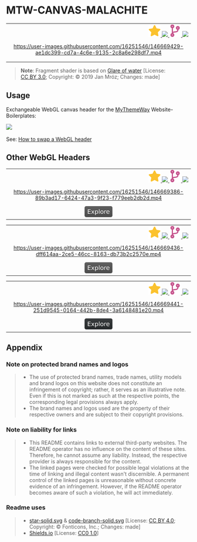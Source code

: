 # MTW-CANVAS-MALACHITE

<table>
<td align="center">
<div align="right"><a href="https://github.com/MyThemeWay/mtw-canvas-malachite" title="Stars & Forks of Malachite Header" target="_blank"> <img src="https://raw.githubusercontent.com/sitdisch/cloud/master/3parties/star-solid.svg"/></img> <img height="17" src="https://img.shields.io/github/stars/MyThemeWay/mtw-canvas-malachite?label="/></img> <img src="https://raw.githubusercontent.com/sitdisch/cloud/master/3parties/code-branch-solid.svg"/></img> <img height="17" src="https://img.shields.io/github/forks/MyThemeWay/mtw-canvas-malachite?label="/></img></a></div>

https://user-images.githubusercontent.com/16251546/146669429-ae1dc399-cd7a-4c6e-9135-2c8a6e298df7.mp4

</td>
</table>

> <b>Note</b>: Fragment shader is based on [Glare of water](https://www.shadertoy.com/view/ttSGz3 "Check it out") [License: [CC&nbsp;BY&nbsp;3.0](https://www.shadertoy.com/view/ttSGz3 "Go there"); Copyright: ©️ 2019 Jan Mróz; Changes: made]

## Usage

Exchangeable WebGL canvas header for the [MyThemeWay](https://github.com/MyThemeWay "Go there") Website-Boilerplates:

<a href="https://github.com/mythemeway" title="Explore this" target="_blank"><img src="https://i.redd.it/txxr1z113ib61.gif" /></a>

See: [How to swap a WebGL header](https://sitdisch.github.io/mythemeway/2020/11/01/dark-particle.html#exchanging_procedure "Go there")

## Other WebGL Headers

<table>
<td align="center" width="500px">
<div align="right"><a href="https://github.com/MyThemeWay/mtw-canvas-disks" title="Stars & Forks of Disks Header" target="_blank"> <img src="https://raw.githubusercontent.com/sitdisch/cloud/master/3parties/star-solid.svg"/></img> <img height="17" src="https://img.shields.io/github/stars/MyThemeWay/mtw-canvas-disks?label="/></img> <img src="https://raw.githubusercontent.com/sitdisch/cloud/master/3parties/code-branch-solid.svg"/></img> <img height="17" src="https://img.shields.io/github/forks/MyThemeWay/mtw-canvas-disks?label="/></img></a></div>

https://user-images.githubusercontent.com/16251546/146669386-89b3ad17-6424-47a3-9f23-f779eeb2db2d.mp4

<div><a href="https://github.com/MyThemeWay/mtw-canvas-disks" title="Explore Disks Header" target="_blank"><img height="30" src="https://raw.githubusercontent.com/sitdisch/cloud/master/badges/particle/Explore-grey.svg"/></img></div>

</td>
</table>

<div align="right">
<table>
<td align="center" width="500px">
<div align="right"><a href="https://github.com/MyThemeWay/mtw-canvas-spiral" title="Stars & Forks of Spiral Header" target="_blank"> <img src="https://raw.githubusercontent.com/sitdisch/cloud/master/3parties/star-solid.svg"/></img> <img height="17" src="https://img.shields.io/github/stars/MyThemeWay/mtw-canvas-spiral?label="/></img> <img src="https://raw.githubusercontent.com/sitdisch/cloud/master/3parties/code-branch-solid.svg"/></img> <img height="17" src="https://img.shields.io/github/forks/MyThemeWay/mtw-canvas-spiral?label="/></img></a></div>

https://user-images.githubusercontent.com/16251546/146669436-dff614aa-2ce5-46cc-8163-db73b2c2570e.mp4

<div><a href="https://github.com/MyThemeWay/mtw-canvas-spiral" title="Explore Spiral Header" target="_blank"><img height="30" src="https://raw.githubusercontent.com/sitdisch/cloud/master/badges/particle/Explore-grey.svg"/></img></div>

</td>
</table>
</div>

<table>
<td align="center" width="500px">
<div align="right"><a href="https://github.com/MyThemeWay/mtw-canvas-blacksea" title="Stars & Forks of Blacksea Header" target="_blank"> <img src="https://raw.githubusercontent.com/sitdisch/cloud/master/3parties/star-solid.svg"/></img> <img height="17" src="https://img.shields.io/github/stars/MyThemeWay/mtw-canvas-blacksea?label="/></img> <img src="https://raw.githubusercontent.com/sitdisch/cloud/master/3parties/code-branch-solid.svg"/></img> <img height="17" src="https://img.shields.io/github/forks/MyThemeWay/mtw-canvas-blacksea?label="/></img></a></div>

https://user-images.githubusercontent.com/16251546/146669441-251d9545-0164-442b-8de4-3a6148481e20.mp4

<div><a href="https://github.com/MyThemeWay/mtw-canvas-blacksea" title="Explore Blacksea Header" target="_blank"><img height="30" src="https://raw.githubusercontent.com/sitdisch/cloud/master/badges/particle/Explore-2A2E30.svg"/></img></div>

</td>
</table>

## Appendix
### Note on protected brand names and logos
> * The use of protected brand names, trade names, utility models and brand logos on this website does not constitute an infringement of copyright; rather, it serves as an illustrative note. Even if this is not marked as such at the respective points, the corresponding legal provisions always apply.
> * The brand names and logos used are the property of their respective owners and are subject to their copyright provisions.

### Note on liability for links
> * This README contains links to external third-party websites. The README operator has no influence on the content of these sites. Therefore, he cannot assume any liability. Instead, the respective provider is always responsible for the content.
> * The linked pages were checked for possible legal violations at the time of linking and illegal content wasn't discernible. A permanent control of the linked pages is unreasonable without concrete evidence of an infringement. However, if the README operator becomes aware of such a violation, he will act immediately. 

### Readme uses
> * [star-solid.svg](https://fontawesome.com/v5.15/icons/star?style=solid "Check it out") & [code-branch-solid.svg](https://fontawesome.com/v5.15/icons/code-branch?style=solid "Check it out") [License: [CC&nbsp;BY&nbsp;4.0](https://fontawesome.com/license/free "Check it out"); Copyright: ©️  Fonticons, Inc.; Changes: made]
> * [Shields.io](https://github.com/badges/shields "Check it out") [License: [CC0&nbsp;1.0](https://github.com/badges/shields/blob/master/LICENSE "Go there")]
